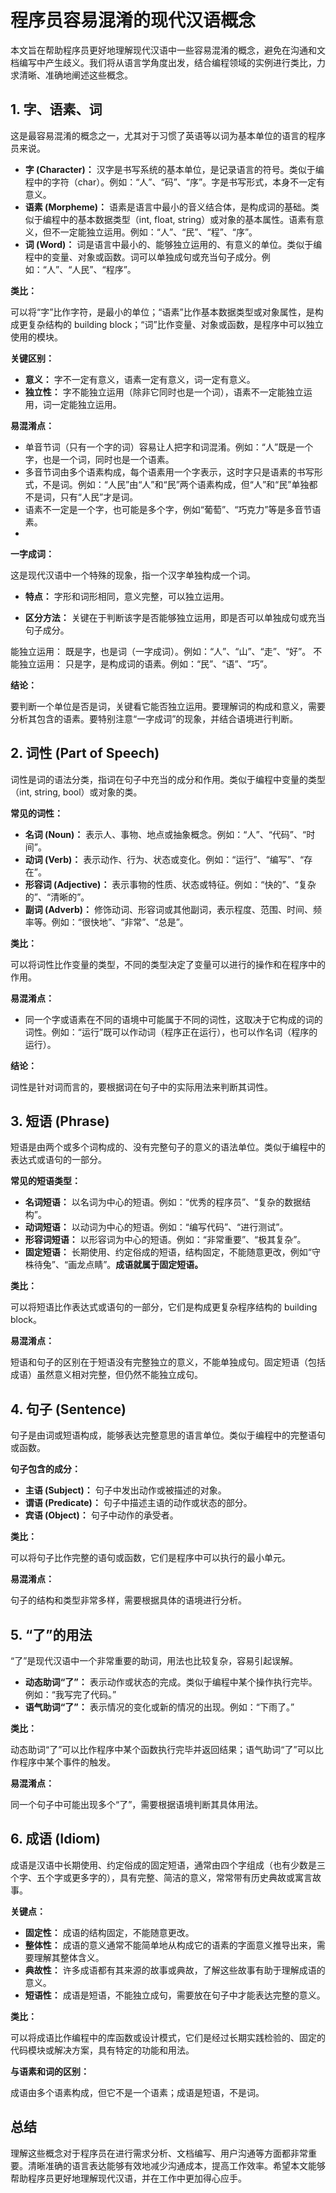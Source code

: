 # 程序员容易混淆的现代汉语概念 

本文旨在帮助程序员更好地理解现代汉语中一些容易混淆的概念，避免在沟通和文档编写中产生歧义。我们将从语言学角度出发，结合编程领域的实例进行类比，力求清晰、准确地阐述这些概念。

## 1. 字、语素、词

这是最容易混淆的概念之一，尤其对于习惯了英语等以词为基本单位的语言的程序员来说。

*   **字 (Character)：** 汉字是书写系统的基本单位，是记录语言的符号。类似于编程中的字符（char）。例如：“人”、“码”、“序”。字是书写形式，本身不一定有意义。
*   **语素 (Morpheme)：** 语素是语言中最小的音义结合体，是构成词的基础。类似于编程中的基本数据类型（int, float, string）或对象的基本属性。语素有意义，但不一定能独立运用。例如：“人”、“民”、“程”、“序”。
*   **词 (Word)：** 词是语言中最小的、能够独立运用的、有意义的单位。类似于编程中的变量、对象或函数。词可以单独成句或充当句子成分。例如：“人”、“人民”、“程序”。

**类比：**

可以将“字”比作字符，是最小的单位；“语素”比作基本数据类型或对象属性，是构成更复杂结构的 building block；“词”比作变量、对象或函数，是程序中可以独立使用的模块。

**关键区别：**

*   **意义：** 字不一定有意义，语素一定有意义，词一定有意义。
*   **独立性：** 字不能独立运用（除非它同时也是一个词），语素不一定能独立运用，词一定能独立运用。

**易混淆点：**

*   单音节词（只有一个字的词）容易让人把字和词混淆。例如：“人”既是一个字，也是一个词，同时也是一个语素。
*   多音节词由多个语素构成，每个语素用一个字表示，这时字只是语素的书写形式，不是词。例如：“人民”由“人”和“民”两个语素构成，但“人”和“民”单独都不是词，只有“人民”才是词。
*   语素不一定是一个字，也可能是多个字，例如“葡萄”、“巧克力”等是多音节语素。
*   
**一字成词：**

这是现代汉语中一个特殊的现象，指一个汉字单独构成一个词。

*  **特点：** 字形和词形相同，意义完整，可以独立运用。

*  **区分方法：** 关键在于判断该字是否能够独立运用，即是否可以单独成句或充当句子成分。

能独立运用： 既是字，也是词（一字成词）。例如：“人”、“山”、“走”、“好”。
不能独立运用： 只是字，是构成词的语素。例如：“民”、“语”、“巧”。

**结论：**

要判断一个单位是否是词，关键看它能否独立运用。要理解词的构成和意义，需要分析其包含的语素。要特别注意“一字成词”的现象，并结合语境进行判断。

## 2. 词性 (Part of Speech)

词性是词的语法分类，指词在句子中充当的成分和作用。类似于编程中变量的类型（int, string, bool）或对象的类。

**常见的词性：**

*   **名词 (Noun)：** 表示人、事物、地点或抽象概念。例如：“人”、“代码”、“时间”。
*   **动词 (Verb)：** 表示动作、行为、状态或变化。例如：“运行”、“编写”、“存在”。
*   **形容词 (Adjective)：** 表示事物的性质、状态或特征。例如：“快的”、“复杂的”、“清晰的”。
*   **副词 (Adverb)：** 修饰动词、形容词或其他副词，表示程度、范围、时间、频率等。例如：“很快地”、“非常”、“总是”。

**类比：**

可以将词性比作变量的类型，不同的类型决定了变量可以进行的操作和在程序中的作用。

**易混淆点：**

*   同一个字或语素在不同的语境中可能属于不同的词性，这取决于它构成的词的词性。例如：“运行”既可以作动词（程序正在运行），也可以作名词（程序的运行）。

**结论：**

词性是针对词而言的，要根据词在句子中的实际用法来判断其词性。

## 3. 短语 (Phrase)

短语是由两个或多个词构成的、没有完整句子的意义的语法单位。类似于编程中的表达式或语句的一部分。

**常见的短语类型：**

*   **名词短语：** 以名词为中心的短语。例如：“优秀的程序员”、“复杂的数据结构”。
*   **动词短语：** 以动词为中心的短语。例如：“编写代码”、“进行测试”。
*   **形容词短语：** 以形容词为中心的短语。例如：“非常重要”、“极其复杂”。
*   **固定短语：** 长期使用、约定俗成的短语，结构固定，不能随意更改，例如“守株待兔”、“画龙点睛”。**成语就属于固定短语。**

**类比：**

可以将短语比作表达式或语句的一部分，它们是构成更复杂程序结构的 building block。

**易混淆点：**

短语和句子的区别在于短语没有完整独立的意义，不能单独成句。固定短语（包括成语）虽然意义相对完整，但仍然不能独立成句。

## 4. 句子 (Sentence)

句子是由词或短语构成，能够表达完整意思的语言单位。类似于编程中的完整语句或函数。

**句子包含的成分：**

*   **主语 (Subject)：** 句子中发出动作或被描述的对象。
*   **谓语 (Predicate)：** 句子中描述主语的动作或状态的部分。
*   **宾语 (Object)：** 句子中动作的承受者。

**类比：**

可以将句子比作完整的语句或函数，它们是程序中可以执行的最小单元。

**易混淆点：**

句子的结构和类型非常多样，需要根据具体的语境进行分析。

## 5. “了”的用法

“了”是现代汉语中一个非常重要的助词，用法也比较复杂，容易引起误解。

*   **动态助词“了”：** 表示动作或状态的完成。类似于编程中某个操作执行完毕。例如：“我写完了代码。”
*   **语气助词“了”：** 表示情况的变化或新的情况的出现。例如：“下雨了。”

**类比：**

动态助词“了”可以比作程序中某个函数执行完毕并返回结果；语气助词“了”可以比作程序中某个事件的触发。

**易混淆点：**

同一个句子中可能出现多个“了”，需要根据语境判断其具体用法。

## 6. 成语 (Idiom)

成语是汉语中长期使用、约定俗成的固定短语，通常由四个字组成（也有少数是三个字、五个字或更多字的），具有完整、简洁的意义，常常带有历史典故或寓言故事。

**关键点：**

*   **固定性：** 成语的结构固定，不能随意更改。
*   **整体性：** 成语的意义通常不能简单地从构成它的语素的字面意义推导出来，需要理解其整体含义。
*   **典故性：** 许多成语都有其来源的故事或典故，了解这些故事有助于理解成语的意义。
*   **短语性：** 成语是短语，不能独立成句，需要放在句子中才能表达完整的意义。

**类比：**

可以将成语比作编程中的库函数或设计模式，它们是经过长期实践检验的、固定的代码模块或解决方案，具有特定的功能和用法。

**与语素和词的区别：**

成语由多个语素构成，但它不是一个语素；成语是短语，不是词。

## 总结

理解这些概念对于程序员在进行需求分析、文档编写、用户沟通等方面都非常重要。清晰准确的语言表达能够有效地减少沟通成本，提高工作效率。希望本文能够帮助程序员更好地理解现代汉语，并在工作中更加得心应手。

